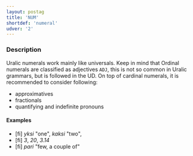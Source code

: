 ```yaml
---
layout: postag
title: 'NUM'
shortdef: 'numeral'
udver: '2'
---
```


### Description

Uralic numerals work mainly like universals. Keep in mind that Ordinal numerals
are classified as adjectives `ADJ`, this is not so common in Uralic grammars,
but is followed in the UD. On top of cardinal numerals, it is recommended to
consider following:

* approximatives
* fractionals
* quantifying and indefinite pronouns

#### Examples

* [fi] _yksi_ "one", _kaksi_ "two",
* [fi] _3_, _20_, _3.14_
* [fi] _pari_ "few, a couple of"

<!-- Interlanguage links updated Ne 5. května 2024, 18:19:38 CEST -->
